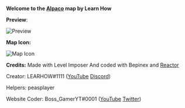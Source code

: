 **Welcome to the [Alpaco](https://github.com/LEARNHOW1/Among-Us-Map-Alpaco) map by Learn How**





**Preview**:

![Preview](https://cdn.discordapp.com/attachments/805550045545365544/835224913060036618/unknown.png)

**Map Icon:**

![Map Icon](https://cdn.discordapp.com/attachments/805550045545365544/835225502561992754/wAttM2C5QvVAAAAABJRU5ErkJggg.png)



**Credits:**
Made with Level Imposer
And coded with Bepinex and [Reactor](https://docs.reactor.gg)

Creator: LEARHOW#1111 ([YouTube](https://youtube.com/learnhow10) [Discord](https://discord.gg/yTD3EH7jB2))

Helpers: peasplayer

Website Coder: Boss_GamerYT#0001 ([YouTube](https://www.youtube.com/channel/UCrxmzQfOX3T9LRIHkh9Jglw) [Twitter](https://twitter.com/BossGamerYT8))
